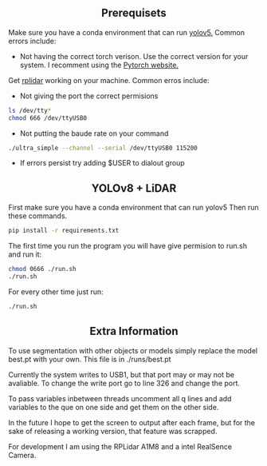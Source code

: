## <div align="center">Prerequisets</div>
Make sure you have a conda environment that can run [yolov5.](https://github.com/ultralytics/yolov5)
Common errors include:
- Not having the correct torch verison. Use the correct version for your system. I recomment using the [Pytorch website.](https://pytorch.org/)

Get [rplidar](https://github.com/Slamtec/rplidar_sdk) working on your machine. 
Common erros include:
- Not giving the port the correct permisions
```bash
ls /dev/tty*
chmod 666 /dev/ttyUSB0
```
- Not putting the baude rate on your command
```bash
./ultra_simple --channel --serial /dev/ttyUSB0 115200
```
- If errors persist try adding $USER to dialout group

## <div align="center">YOLOv8 + LiDAR</div>
First make sure you have a conda environment that can run yolov5
Then run these commands.

```bash
pip install -r requirements.txt
```
The first time you run the program you will have give permision to run.sh and run it:
```bash
chmod 0666 ./run.sh 
./run.sh
```

For every other time just run:
```bash
./run.sh
```

## <div align="center">Extra Information</div>
To use segmentation with other objects or models simply replace the model best.pt with your own. This file is in ./runs/best.pt

Currently the system writes to USB1, but that port may or may not be avaliable. To change the write port go to line 326 and change the port.

To pass variables inbetween threads uncomment all q lines and add variables to the que on one side and get them on the other side. 

In the future I hope to get the screen to output after each frame, but for the sake of releasing a working version, that feature was scrapped. 

For development I am using the RPLidar A1M8 and a intel RealSence Camera.